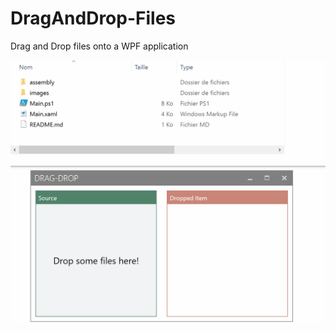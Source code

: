 # DragAndDrop-Files
Drag and Drop files onto a WPF application

![alt text](https://raw.githubusercontent.com/dev4sys/DragAndDrop-Files/master/preview.gif)